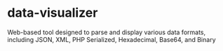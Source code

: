 # data-visualizer
Web-based tool designed to parse and display various data formats, including JSON, XML, PHP Serialized, Hexadecimal, Base64, and Binary
